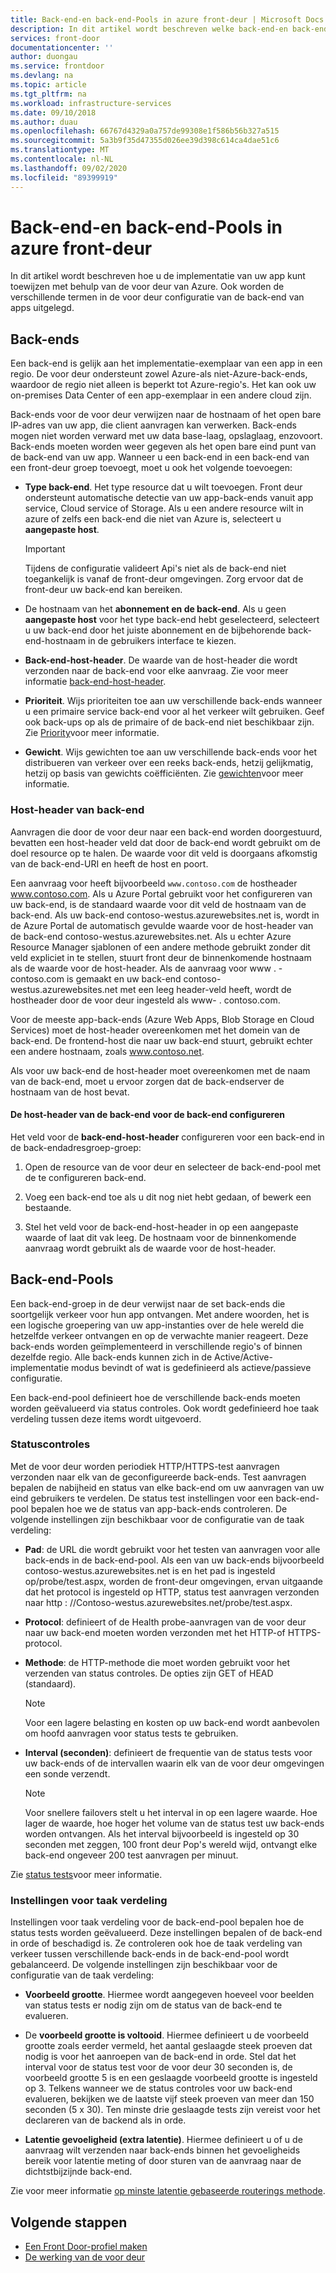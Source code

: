 ```yaml
---
title: Back-end-en back-end-Pools in azure front-deur | Microsoft Docs
description: In dit artikel wordt beschreven welke back-end-en back-endservers zich in de voor deur bevinden.
services: front-door
documentationcenter: ''
author: duongau
ms.service: frontdoor
ms.devlang: na
ms.topic: article
ms.tgt_pltfrm: na
ms.workload: infrastructure-services
ms.date: 09/10/2018
ms.author: duau
ms.openlocfilehash: 66767d4329a0a757de99308e1f586b56b327a515
ms.sourcegitcommit: 5a3b9f35d47355d026ee39d398c614ca4dae51c6
ms.translationtype: MT
ms.contentlocale: nl-NL
ms.lasthandoff: 09/02/2020
ms.locfileid: "89399919"
---
```

# <a name="backends-and-backend-pools-in-azure-front-door"></a>Back-end-en back-end-Pools in azure front-deur
In dit artikel wordt beschreven hoe u de implementatie van uw app kunt toewijzen met behulp van de voor deur van Azure. Ook worden de verschillende termen in de voor deur configuratie van de back-end van apps uitgelegd.

## <a name="backends"></a>Back-ends
Een back-end is gelijk aan het implementatie-exemplaar van een app in een regio. De voor deur ondersteunt zowel Azure-als niet-Azure-back-ends, waardoor de regio niet alleen is beperkt tot Azure-regio's. Het kan ook uw on-premises Data Center of een app-exemplaar in een andere cloud zijn.

Back-ends voor de voor deur verwijzen naar de hostnaam of het open bare IP-adres van uw app, die client aanvragen kan verwerken. Back-ends mogen niet worden verward met uw data base-laag, opslaglaag, enzovoort. Back-ends moeten worden weer gegeven als het open bare eind punt van de back-end van uw app. Wanneer u een back-end in een back-end van een front-deur groep toevoegt, moet u ook het volgende toevoegen:

- **Type back-end**. Het type resource dat u wilt toevoegen. Front deur ondersteunt automatische detectie van uw app-back-ends vanuit app service, Cloud service of Storage. Als u een andere resource wilt in azure of zelfs een back-end die niet van Azure is, selecteert u **aangepaste host**.

    >[!IMPORTANT]
    >Tijdens de configuratie valideert Api's niet als de back-end niet toegankelijk is vanaf de front-deur omgevingen. Zorg ervoor dat de front-deur uw back-end kan bereiken.

- De hostnaam van het **abonnement en de back-end**. Als u geen **aangepaste host** voor het type back-end hebt geselecteerd, selecteert u uw back-end door het juiste abonnement en de bijbehorende back-end-hostnaam in de gebruikers interface te kiezen.

- **Back-end-host-header**. De waarde van de host-header die wordt verzonden naar de back-end voor elke aanvraag. Zie voor meer informatie [back-end-host-header](#hostheader).

- **Prioriteit**. Wijs prioriteiten toe aan uw verschillende back-ends wanneer u een primaire service back-end voor al het verkeer wilt gebruiken. Geef ook back-ups op als de primaire of de back-end niet beschikbaar zijn. Zie [Priority](front-door-routing-methods.md#priority)voor meer informatie.

- **Gewicht**. Wijs gewichten toe aan uw verschillende back-ends voor het distribueren van verkeer over een reeks back-ends, hetzij gelijkmatig, hetzij op basis van gewichts coëfficiënten. Zie [gewichten](front-door-routing-methods.md#weighted)voor meer informatie.

### <a name="backend-host-header"></a><a name = "hostheader"></a>Host-header van back-end

Aanvragen die door de voor deur naar een back-end worden doorgestuurd, bevatten een host-header veld dat door de back-end wordt gebruikt om de doel resource op te halen. De waarde voor dit veld is doorgaans afkomstig van de back-end-URI en heeft de host en poort.

Een aanvraag voor heeft bijvoorbeeld `www.contoso.com` de hostheader www.contoso.com. Als u Azure Portal gebruikt voor het configureren van uw back-end, is de standaard waarde voor dit veld de hostnaam van de back-end. Als uw back-end contoso-westus.azurewebsites.net is, wordt in de Azure Portal de automatisch gevulde waarde voor de host-header van de back-end contoso-westus.azurewebsites.net. Als u echter Azure Resource Manager sjablonen of een andere methode gebruikt zonder dit veld expliciet in te stellen, stuurt front deur de binnenkomende hostnaam als de waarde voor de host-header. Als de aanvraag voor www \. -contoso.com is gemaakt en uw back-end contoso-westus.azurewebsites.net met een leeg header-veld heeft, wordt de hostheader door de voor deur ingesteld als www- \. contoso.com.

Voor de meeste app-back-ends (Azure Web Apps, Blob Storage en Cloud Services) moet de host-header overeenkomen met het domein van de back-end. De frontend-host die naar uw back-end stuurt, gebruikt echter een andere hostnaam, zoals www.contoso.net.

Als voor uw back-end de host-header moet overeenkomen met de naam van de back-end, moet u ervoor zorgen dat de back-endserver de hostnaam van de host bevat.

#### <a name="configuring-the-backend-host-header-for-the-backend"></a>De host-header van de back-end voor de back-end configureren

Het veld voor de **back-end-host-header** configureren voor een back-end in de back-endadresgroep-groep:

1. Open de resource van de voor deur en selecteer de back-end-pool met de te configureren back-end.

2. Voeg een back-end toe als u dit nog niet hebt gedaan, of bewerk een bestaande.

3. Stel het veld voor de back-end-host-header in op een aangepaste waarde of laat dit vak leeg. De hostnaam voor de binnenkomende aanvraag wordt gebruikt als de waarde voor de host-header.

## <a name="backend-pools"></a>Back-end-Pools
Een back-end-groep in de deur verwijst naar de set back-ends die soortgelijk verkeer voor hun app ontvangen. Met andere woorden, het is een logische groepering van uw app-instanties over de hele wereld die hetzelfde verkeer ontvangen en op de verwachte manier reageert. Deze back-ends worden geïmplementeerd in verschillende regio's of binnen dezelfde regio. Alle back-ends kunnen zich in de Active/Active-implementatie modus bevindt of wat is gedefinieerd als actieve/passieve configuratie.

Een back-end-pool definieert hoe de verschillende back-ends moeten worden geëvalueerd via status controles. Ook wordt gedefinieerd hoe taak verdeling tussen deze items wordt uitgevoerd.

### <a name="health-probes"></a>Statuscontroles
Met de voor deur worden periodiek HTTP/HTTPS-test aanvragen verzonden naar elk van de geconfigureerde back-ends. Test aanvragen bepalen de nabijheid en status van elke back-end om uw aanvragen van uw eind gebruikers te verdelen. De status test instellingen voor een back-end-pool bepalen hoe we de status van app-back-ends controleren. De volgende instellingen zijn beschikbaar voor de configuratie van de taak verdeling:

- **Pad**: de URL die wordt gebruikt voor het testen van aanvragen voor alle back-ends in de back-end-pool. Als een van uw back-ends bijvoorbeeld contoso-westus.azurewebsites.net is en het pad is ingesteld op/probe/test.aspx, worden de front-deur omgevingen, ervan uitgaande dat het protocol is ingesteld op HTTP, status test aanvragen verzonden naar http \: //Contoso-westus.azurewebsites.net/probe/test.aspx.

- **Protocol**: definieert of de Health probe-aanvragen van de voor deur naar uw back-end moeten worden verzonden met het HTTP-of HTTPS-protocol.

- **Methode**: de HTTP-methode die moet worden gebruikt voor het verzenden van status controles. De opties zijn GET of HEAD (standaard).
    > [!NOTE]
    > Voor een lagere belasting en kosten op uw back-end wordt aanbevolen om hoofd aanvragen voor status tests te gebruiken.

- **Interval (seconden)**: definieert de frequentie van de status tests voor uw back-ends of de intervallen waarin elk van de voor deur omgevingen een sonde verzendt.

    >[!NOTE]
    >Voor snellere failovers stelt u het interval in op een lagere waarde. Hoe lager de waarde, hoe hoger het volume van de status test uw back-ends worden ontvangen. Als het interval bijvoorbeeld is ingesteld op 30 seconden met zeggen, 100 front deur Pop's wereld wijd, ontvangt elke back-end ongeveer 200 test aanvragen per minuut.

Zie [status tests](front-door-health-probes.md)voor meer informatie.

### <a name="load-balancing-settings"></a>Instellingen voor taak verdeling
Instellingen voor taak verdeling voor de back-end-pool bepalen hoe de status tests worden geëvalueerd. Deze instellingen bepalen of de back-end in orde of beschadigd is. Ze controleren ook hoe de taak verdeling van verkeer tussen verschillende back-ends in de back-end-pool wordt gebalanceerd. De volgende instellingen zijn beschikbaar voor de configuratie van de taak verdeling:

- **Voorbeeld grootte**. Hiermee wordt aangegeven hoeveel voor beelden van status tests er nodig zijn om de status van de back-end te evalueren.

- De **voorbeeld grootte is voltooid**. Hiermee definieert u de voorbeeld grootte zoals eerder vermeld, het aantal geslaagde steek proeven dat nodig is voor het aanroepen van de back-end in orde. Stel dat het interval voor de status test voor de voor deur 30 seconden is, de voorbeeld grootte 5 is en een geslaagde voorbeeld grootte is ingesteld op 3. Telkens wanneer we de status controles voor uw back-end evalueren, bekijken we de laatste vijf steek proeven van meer dan 150 seconden (5 x 30). Ten minste drie geslaagde tests zijn vereist voor het declareren van de backend als in orde.

- **Latentie gevoeligheid (extra latentie)**. Hiermee definieert u of u de aanvraag wilt verzenden naar back-ends binnen het gevoeligheids bereik voor latentie meting of door sturen van de aanvraag naar de dichtstbijzijnde back-end.

Zie voor meer informatie [op minste latentie gebaseerde routerings methode](front-door-routing-methods.md#latency).

## <a name="next-steps"></a>Volgende stappen

- [Een Front Door-profiel maken](quickstart-create-front-door.md)
- [De werking van de voor deur](front-door-routing-architecture.md)